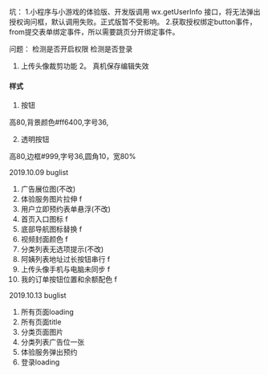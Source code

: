 
坑：
1.小程序与小游戏的体验版、开发版调用 wx.getUserInfo 接口，将无法弹出授权询问框，默认调用失败。正式版暂不受影响。
2.获取授权绑定button事件，from提交表单绑定事件，所以需要跳页分开绑定事件。


问题：
检测是否开启权限
检测是否登录

1. 上传头像裁剪功能
2。 真机保存编辑失效



#### 样式

1. 按钮

高80,背景颜色#ff6400,字号36,

2. 透明按钮

高80,边框#999,字号36,圆角10，宽80%



2019.10.09 buglist

1. 广告展位图(不改)
2. 体验服务图片拉伸 f
3. 用户立即预约表单悬浮(不改)
4. 首页入口图标 f
5. 底部导航图标替换 f
6. 视频封面颜色 f
7. 分类列表无选项提示(不改)
8. 阿姨列表地址过长按钮串行 f
9. 上传头像手机与电脑未同步 f
10. 我的订单按钮位置和余额配色 f


2019.10.13 buglist

1. 所有页面loading
2. 所有页面title
3. 分类页面图片
4. 分类列表广告位一张
5. 体验服务弹出预约
6. 登录loading